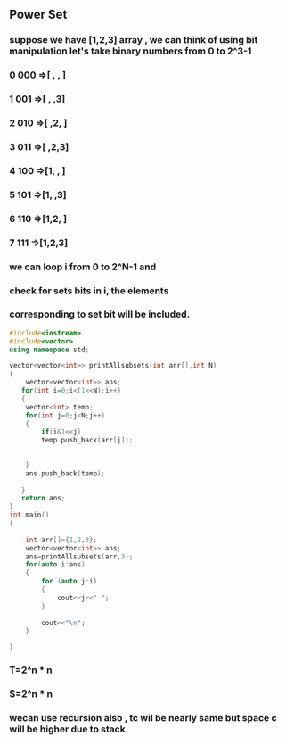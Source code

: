 
## Power Set
### suppose we have [1,2,3] array , we can think of using bit manipulation let's take binary numbers from 0 to 2^3-1
### 0 000 =>[ , , ]
### 1 001 =>[ , ,3]
### 2 010 =>[ ,2, ]
### 3 011 =>[ ,2,3]
### 4 100 =>[1, , ]
### 5 101 =>[1, ,3]
### 6 110 =>[1,2, ]
### 7 111 =>[1,2,3]

### we can loop  i from 0 to 2^N-1 and 
### check for sets bits in i, the elements
### corresponding to set bit will be included.

```C++
#include<iostream>
#include<vector>
using namespace std;

vector<vector<int>> printAllsubsets(int arr[],int N)
{   
    vector<vector<int>> ans;
   for(int i=0;i<(1<<N);i++)
   {
    vector<int> temp;
    for(int j=0;j<N;j++)
    {
        if(i&1<<j)
        temp.push_back(arr[j]);
           
       
    }
    ans.push_back(temp);
    
   }
   return ans;
}
int main()
{   
   
    int arr[]={1,2,3};
    vector<vector<int>> ans;
    ans=printAllsubsets(arr,3);
    for(auto i:ans)
    {
        for (auto j:i)
        {
            cout<<j<<" ";
        }
        
        cout<<"\n";
    }

}

```

### T=2^n * n
### S=2^n * n
### wecan use recursion also , tc wil be nearly same but space c will be higher due to stack.